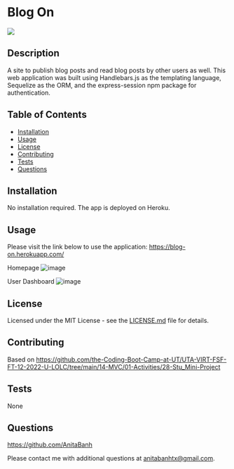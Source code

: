# Blog On
![](https://img.shields.io/badge/license-MIT-green)

## Description
A site to publish blog posts and read blog posts by other users as well. This web application was built using Handlebars.js as the templating language, Sequelize as the ORM, and the express-session npm package for authentication.
 
## Table of Contents 

  - [Installation](##installation)
  - [Usage](#usage)
  - [License](#license)
  - [Contributing](#contributing)
  - [Tests](#tests)
  - [Questions](#questions)

## Installation
No installation required. The app is deployed on Heroku.

## Usage
Please visit the link below to use the application: 
   https://blog-on.herokuapp.com/
   
   Homepage
![image](https://user-images.githubusercontent.com/120350675/221471930-44733e77-065f-4860-bcdc-79303ba1f1b5.png)

   User Dashboard
   ![image](https://user-images.githubusercontent.com/120350675/221471865-f9f5bce9-69aa-4072-a584-bafb47c1c040.png)


## License
Licensed under the MIT License - see the [LICENSE.md](https://github.com/AnitaBanh/BlogOn/blob/main/LICENSE) file for details.

## Contributing
Based on https://github.com/the-Coding-Boot-Camp-at-UT/UTA-VIRT-FSF-FT-12-2022-U-LOLC/tree/main/14-MVC/01-Activities/28-Stu_Mini-Project

## Tests
None

## Questions
<https://github.com/AnitaBanh>

Please contact me with additional questions at anitabanhtx@gmail.com.
  
